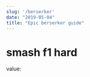 ```yaml
---
slug: '/berserker'
date: "2019-05-04"
title: "Epic berserker guide"
---
```


# smash f1 hard

value: <coin value="1231231231"/>
<trait id="229"/>
<skill id="14375"/>

<Trait id="229"/>
                    <Skill id="14375"/>
                    <TraitLine
                        id={41}
                        selected={[227, 214, 1672]}
                    />